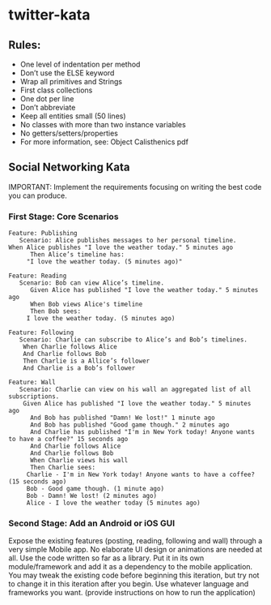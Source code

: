 # twitter-kata

## Rules:
* One level of indentation per method
* Don’t use the ELSE keyword
* Wrap all primitives and Strings
* First class collections
* One dot per line
* Don’t abbreviate
* Keep all entities small (50 lines)
* No classes with more than two instance variables
* No getters/setters/properties
* For more information, see: Object Calisthenics pdf

## Social Networking Kata
IMPORTANT: Implement the requirements focusing on writing the best code you can produce.

### First Stage: Core Scenarios

	Feature: Publishing
	   Scenario: Alice publishes messages to her personal timeline.   
	When Alice publishes "I love the weather today." 5 minutes ago
	      Then Alice’s timeline has:
		 "I love the weather today. (5 minutes ago)"

	Feature: Reading
	   Scenario: Bob can view Alice’s timeline.
	      Given Alice has published "I love the weather today." 5 minutes ago
	      When Bob views Alice's timeline
	      Then Bob sees:
		 I love the weather today. (5 minutes ago)

	Feature: Following
	   Scenario: Charlie can subscribe to Alice’s and Bob’s timelines.
		When Charlie follows Alice
		And Charlie follows Bob
		Then Charlie is a Allice’s follower
		And Charlie is a Bob’s follower

	Feature: Wall
	   Scenario: Charlie can view on his wall an aggregated list of all subscriptions.
		Given Alice has published "I love the weather today." 5 minutes ago
	      And Bob has published "Damn! We lost!" 1 minute ago
	      And Bob has published "Good game though." 2 minutes ago
	      And Charlie has published "I'm in New York today! Anyone wants to have a coffee?" 15 seconds ago
	      And Charlie follows Alice
	      And Charlie follows Bob
	      When Charlie views his wall
	      Then Charlie sees:
		 Charlie - I'm in New York today! Anyone wants to have a coffee? (15 seconds ago)     
		 Bob - Good game though. (1 minute ago)     
		 Bob - Damn! We lost! (2 minutes ago)     
		 Alice - I love the weather today (5 minutes ago)

### Second Stage: Add an Android or iOS GUI
Expose the existing features (posting, reading, following and wall) through a very simple Mobile app. No elaborate UI design or animations are needed at all.
Use the code written so far as a library. Put it in its own module/framework and add it as a dependency to the mobile application. You may tweak the existing code before beginning this iteration, but try not to change it in this iteration after you begin.
Use whatever language and frameworks you want. (provide instructions on how to run the application)
